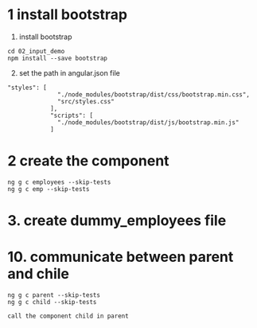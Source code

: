 # 1 install bootstrap
1. install bootstrap
```
cd 02_input_demo
npm install --save bootstrap
```
2. set the path in angular.json file
```
"styles": [
              "./node_modules/bootstrap/dist/css/bootstrap.min.css",
              "src/styles.css"
            ],
            "scripts": [
              "./node_modules/bootstrap/dist/js/bootstrap.min.js"
            ]
```


# 2 create the component
```
ng g c employees --skip-tests
ng g c emp --skip-tests

```

# 3. create dummy_employees file





# 10. communicate between parent and chile
```
ng g c parent --skip-tests
ng g c child --skip-tests

call the component child in parent
```




